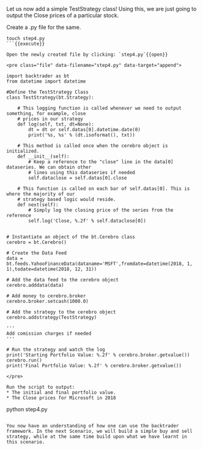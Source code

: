 Let us now add a simple TestStrategy class! Using this, we are just going to output the Close prices of a particular stock.

Create a .py file for the same.

```
touch step4.py
```{{execute}}

Open the newly created file by clicking: `step4.py`{{open}}

<pre class="file" data-filename="step4.py" data-target="append">

import backtrader as bt
from datetime import datetime

#Define the TestStrategy Class
class TestStrategy(bt.Strategy):
    
    # This logging function is called whenever we need to output something, for example, close 
    # prices in our strategy
    def log(self, txt, dt=None):
        dt = dt or self.datas[0].datetime.date(0)
        print('%s, %s' % (dt.isoformat(), txt))

    # This method is called once when the cerebro object is initialized.
    def __init__(self):
        # Keep a reference to the "close" line in the data[0] dataseries. We can obtain other
        # lines using this dataseries if needed
        self.dataclose = self.datas[0].close

    # This function is called on each bar of self.datas[0]. This is where the majority of our
    # strategy based logic would reside.
    def next(self):
        # Simply log the closing price of the series from the reference
        self.log('Close, %.2f' % self.dataclose[0])


# Instantiate an object of the bt.Cerebro class
cerebro = bt.Cerebro()

# Create the Data Feed
data = bt.feeds.YahooFinanceData(dataname='MSFT',fromdate=datetime(2018, 1, 1),todate=datetime(2018, 12, 31))

# Add the data feed to the cerebro object
cerebro.adddata(data)

# Add money to cerebro.broker
cerebro.broker.setcash(1000.0)

# Add the strategy to the cerebro object
cerebro.addstrategy(TestStrategy)

'''
Add comission charges if needed
'''

# Run the strategy and watch the log
print('Starting Portfolio Value: %.2f' % cerebro.broker.getvalue())
cerebro.run()
print('Final Portfolio Value: %.2f' % cerebro.broker.getvalue())

</pre>

Run the script to output:
* The initial and final portfolio value.
* The Close prices for Microsoft in 2018

```
python step4.py

```{{execute}}

You now have an understanding of how one can use the backtrader framework. In the next Scenario, we will build a simple buy and sell strategy, while at the same time build upon what we have learnt in this scenario.